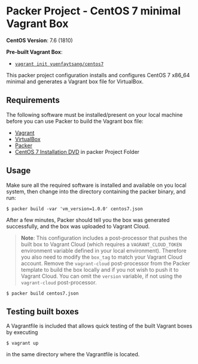 # Packer Project - CentOS 7 minimal Vagrant Box 

**CentOS Version**: 7.6 (1810)

**Pre-built Vagrant Box**:

  - [`vagrant init yuenfaytsang/centos7`](https://app.vagrantup.com/yuenfaytsang/boxes/centos7)


This packer project configuration installs and configures CentOS 7 x86_64 minimal and generates a Vagrant box file for VirtualBox.

## Requirements

The following software must be installed/present on your local machine before you can use Packer to build the Vagrant box file:

  - [Vagrant](http://vagrantup.com/)
  - [VirtualBox](https://www.virtualbox.org/)
  - [Packer](https://www.packer.io/)
  - [CentOS 7 Installation DVD](https://www.centos.org/) in packer Project Folder

## Usage

Make sure all the required software is installed and available on you local system, then change into the directory containing the packer binary, and run:

    $ packer build -var 'vm_version=1.0.0' centos7.json

After a few minutes, Packer should tell you the box was generated successfully, and the box was uploaded to Vagrant Cloud.

> **Note**: This configuration includes a post-processor that pushes the built box to Vagrant Cloud (which requires a `VAGRANT_CLOUD_TOKEN` environment variable defined in your local environment). Therefore you also  need to modify the `box_tag` to match your Vagrant Cloud
account.
Remove the `vagrant-cloud` post-processor from the Packer template to build the box locally and if you not wish to push it to Vagrant Cloud. You can omit the `version` variable, if not using the `vagrant-cloud` post-processor.

    $ packer build centos7.json

## Testing built boxes

A Vagrantfile is included that allows quick testing of the built Vagrant boxes by executing

    $ vagrant up

in the same directory where the Vagrantfile is located.